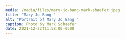 ```yaml
---
media: /media/files/mary-jo-bang-mark-shaefer.jpeg
title: "Mary Jo Bang "
alt: "Portrait of Mary Jo Bang "
caption: Photo by Mark Schaefer
date: 2021-12-22T11:58:00-0500
---
```

